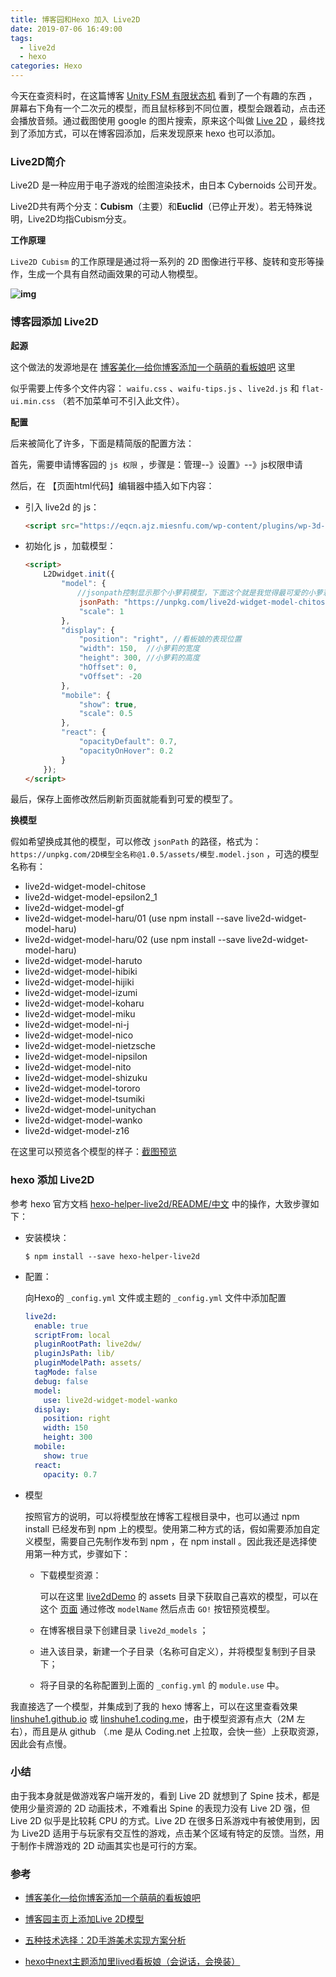 ```yaml
---
title: 博客园和Hexo 加入 Live2D
date: 2019-07-06 16:49:00
tags: 
  - live2d
  - hexo
categories: Hexo
---
```


今天在查资料时，在这篇博客 [Unity FSM 有限状态机](https://www.cnblogs.com/Firepad-magic/p/6185201.html) 看到了一个有趣的东西 ，屏幕右下角有一个二次元的模型，而且鼠标移到不同位置，模型会跟着动，点击还会播放音频。通过截图使用 google 的图片搜索，原来这个叫做 [Live 2D](https://www.live2d.com/en/) ，最终找到了添加方式，可以在博客园添加，后来发现原来 hexo 也可以添加。



### Live2D简介

Live2D 是一种应用于电子游戏的绘图渲染技术，由日本 Cybernoids 公司开发。

Live2D共有两个分支：**Cubism**（主要）和**Euclid**（已停止开发）。若无特殊说明，Live2D均指Cubism分支。

**工作原理**

`Live2D Cubism` 的工作原理是通过将一系列的 2D 图像进行平移、旋转和变形等操作，生成一个具有自然动画效果的可动人物模型。

<!--more-->

**![img](https://img.moegirl.org/common/2/2b/Live2d02.gif)**





### 博客园添加 Live2D

**起源**

这个做法的发源地是在 [博客美化—给你博客添加一个萌萌的看板娘吧](https://www.cnblogs.com/yjlaugus/p/8724881.html) 这里

似乎需要上传多个文件内容： `waifu.css` 、`waifu-tips.js` 、`live2d.js` 和 `flat-ui.min.css` （若不加菜单可不引入此文件）。

**配置**

后来被简化了许多，下面是精简版的配置方法：

首先，需要申请博客园的 `js 权限` ，步骤是：管理--》设置》--》js权限申请

然后，在 【页面html代码】编辑器中插入如下内容：

- 引入 live2d 的 js：

  ``` html
  <script src="https://eqcn.ajz.miesnfu.com/wp-content/plugins/wp-3d-pony/live2dw/lib/L2Dwidget.min.js"></script>
  ```

- 初始化 js ，加载模型：

  ``` html
  <script>
      L2Dwidget.init({
          "model": {
  　　　　　　　//jsonpath控制显示那个小萝莉模型，下面这个就是我觉得最可爱的小萝莉模型
              jsonPath: "https://unpkg.com/live2d-widget-model-chitose@1.0.5/assets/chitose.model.json",
              "scale": 1
          },
          "display": {
              "position": "right", //看板娘的表现位置
              "width": 150,  //小萝莉的宽度
              "height": 300, //小萝莉的高度
              "hOffset": 0,
              "vOffset": -20
          },
          "mobile": {
              "show": true,
              "scale": 0.5
          },
          "react": {
              "opacityDefault": 0.7,
              "opacityOnHover": 0.2
          }
      });
  </script>
  ```

最后，保存上面修改然后刷新页面就能看到可爱的模型了。

**换模型**

假如希望换成其他的模型，可以修改 `jsonPath` 的路径，格式为：`https://unpkg.com/2D模型全名称@1.0.5/assets/模型.model.json` ，可选的模型名称有：

- live2d-widget-model-chitose
- live2d-widget-model-epsilon2_1
- live2d-widget-model-gf
- live2d-widget-model-haru/01 (use npm install --save live2d-widget-model-haru)
- live2d-widget-model-haru/02 (use npm install --save live2d-widget-model-haru)
- live2d-widget-model-haruto
- live2d-widget-model-hibiki
- live2d-widget-model-hijiki
- live2d-widget-model-izumi
- live2d-widget-model-koharu
- live2d-widget-model-miku
- live2d-widget-model-ni-j
- live2d-widget-model-nico
- live2d-widget-model-nietzsche
- live2d-widget-model-nipsilon
- live2d-widget-model-nito
- live2d-widget-model-shizuku
- live2d-widget-model-tororo
- live2d-widget-model-tsumiki
- live2d-widget-model-unitychan
- live2d-widget-model-wanko
- live2d-widget-model-z16

在这里可以预览各个模型的样子：[截图预览](https://huaji8.top/post/live2d-plugin-2.0/)



### hexo 添加 Live2D

参考 hexo 官方文档 [hexo-helper-live2d/README/中文](<https://github.com/EYHN/hexo-helper-live2d/blob/master/README.zh-CN.md>) 中的操作，大致步骤如下：

- 安装模块：

  ``` shell
  $ npm install --save hexo-helper-live2d
  ```

- 配置：

  向Hexo的 `_config.yml` 文件或主题的 `_config.yml` 文件中添加配置

  ``` yaml
  live2d:
    enable: true
    scriptFrom: local
    pluginRootPath: live2dw/
    pluginJsPath: lib/
    pluginModelPath: assets/
    tagMode: false
    debug: false
    model:
      use: live2d-widget-model-wanko
    display:
      position: right
      width: 150
      height: 300
    mobile:
      show: true
    react:
      opacity: 0.7
  ```

- 模型

  按照官方的说明，可以将模型放在博客工程根目录中，也可以通过 npm install 已经发布到 npm 上的模型。使用第二种方式的话，假如需要添加自定义模型，需要自己先制作发布到 npm ，在 npm install 。因此我还是选择使用第一种方式，步骤如下：

  - 下载模型资源：

    可以在这里 [live2dDemo](https://github.com/summerscar/live2dDemo) 的 assets 目录下获取自己喜欢的模型，可以在这个 [页面](https://summerscar.me/live2dDemo/) 通过修改 `modelName` 然后点击 `GO!` 按钮预览模型。

  - 在博客根目录下创建目录 `live2d_models` ；
  - 进入该目录，新建一个子目录（名称可自定义），并将模型复制到子目录下；
  - 将子目录的名称配置到上面的 `_config.yml` 的 `module.use` 中。



我直接选了一个模型，并集成到了我的 hexo 博客上，可以在这里查看效果 [linshuhe1.github.io](https://linshuhe1.github.io/) 或 [linshuhe1.coding.me](http://linshuhe1.coding.me/)，由于模型资源有点大（2M 左右），而且是从 github （.me 是从 Coding.net 上拉取，会快一些）上获取资源，因此会有点慢。



### 小结

由于我本身就是做游戏客户端开发的，看到 Live 2D 就想到了 Spine 技术，都是使用少量资源的 2D 动画技术，不难看出 Spine 的表现力没有 Live 2D 强，但 Live 2D 似乎是比较耗 CPU 的方式。Live 2D 在很多日系游戏中有被使用到，因为 Live2D 适用于与玩家有交互性的游戏，点击某个区域有特定的反馈。当然，用于制作卡牌游戏的 2D 动画其实也是可行的方案。



### 参考

- [博客美化—给你博客添加一个萌萌的看板娘吧](https://www.cnblogs.com/yjlaugus/p/8724881.html)

- [博客园主页上添加Live 2D模型](https://www.cnblogs.com/dxdblog/p/10255503.html)
- [五种技术选择：2D手游美术实现方案分析](http://www.gamelook.com.cn/2015/04/212359)
- [hexo中next主题添加里lived看板娘（会说话，会换装）](https://blog.csdn.net/dataiyangu/article/details/83021854)
